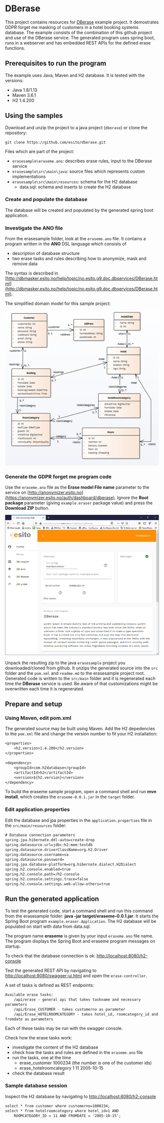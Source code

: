# DBerase

This project contains resources for [DBerase](http://www.esito.no/dberase) example project. It demostrates GDPR forget me masking of customers in a hotel booking systems database. The example consists of the combination of this github project and use of the DBerase service. The generated program uses spring boot, runs in a webserver and has embedded REST APIs for the defined erase functions. 

## Prerequisites to run the program ##

The example uses Java, Maven and H2 database. It is tested with the versions:

- Java 1.8/1.13
- Maven 3.6.1
- H2 1.4.200

## Using the samples ##

Download and unzip the project to a java project (`dberase`) or clone the repository: 

	git clone https://github.com/esito/dberase.git

Files which are part of the project:

- `erasesample\eraseme.ano`: describes erase rules, input to the DBerase service
- `erasesample\src\main\java`: source files which represents custom implementations
- `erasesample\src\main\resources`: schema for the H2 database
	- data.sql: schema and inserts to create the H2 database

### Create and populate the database ###

The database will be created and populated by the generated spring boot application.

### Investigate the ANO file ###

From the erasesample folder, look at the `eraseme.ano` file. It contains a program written in the **ANO** DSL language which consists of

- description of database structure
- two erase tasks and rules describing how to anonymize, mask and remove data

The syntax is described in [http://dbmasker.esito.no/help/topic/no.esito.g9.doc.dbservices/DBerase.html](http://dbmasker.esito.no/help/topic/no.esito.g9.doc.dbservices/DBerase.html). 

The simplified domain model for this sample project:

![Database structure](images/hotelsample.png)

### Generate the GDPR forget me program code ###

Use the `eraseme.ano` file as the **Erase model File name** parameter to the service on [http://anonymizer.esito.no](https://anonymizer.esito.no/auth/dashboard/dberase). Ignore the **Root package** parameter (giving `example.eraser` package value) and press the **Download ZIP** button.

![DBerase service](images/dberaseweb.png)

Unpack the resulting zip to the java `erasesample` project you downloaded/cloned from github. It unzips the generated source into the `src` folder and the `pom.xml` and `readme.md` to the erasesample project root. Generated code is written to the `src/main` folder and it is regenerated each time the **DBerase** service is used. Be aware of that customizations might be overwritten each time it is regenerated.

## Prepare and setup ##

### Using Maven, edit pom.xml ###
 
The generated source may be built using Maven. Add the H2 depedencies to the `pom.xml` file and change the version number to fit your H2 installation:

    <properties>
        <h2.version>1.4.200</h2.version>
    </properties>

    <dependency>
        <groupId>com.h2database</groupId>
        <artifactId>h2</artifactId>
        <version>${h2.version}</version>
    </dependency>

To build the eraseme sample program, open a command shell and run **mvn install**, which creates the `eraseme-0.0.1.jar` in the `target` folder.

### Edit application.properties ###

Edit the database and jpa properties in the `application.properties` file in the `src/main/resources` folder:

	# Database connection parameters
	spring.jpa.hibernate.ddl-auto=create-drop
	spring.datasource.url=jdbc:h2:mem:testdb
	spring.datasource.driverClassName=org.h2.Driver
	spring.datasource.username=sa
	spring.datasource.password=
	spring.jpa.database-platform=org.hibernate.dialect.H2Dialect
	spring.h2.console.enabled=true
	spring.h2.console.path=/h2-console
	spring.h2.console.settings.trace=false
	spring.h2.console.settings.web-allow-others=true

## Run the generated application ##

To test the generated code, start a command shell and run this command from the erasesample folder: **java -jar target/eraseme-0.0.1.jar**. It starts the Spring Boot program `example.eraser.Application`. The H2 database will be populated on start with data from data.sql.

The program name **eraseme** is given by your input `eraseme.ano` file name. The program displays the Spring Boot and eraseme program messages on startup.

To check that the database connection is ok: <http://localhost:8080/h2-console>

Test the generated REST API by navigating to <http://localhost:8080/swagger-ui.html> and open the `erase-controller`.

A set of tasks is defined as REST endpoints:

	Available erase tasks:
		/api/erase - general api that takes taskname and necessary parameters 
		/api/Erase_CUSTOMER - takes customerno as parameter
		/api/Erase_HOTELROOMCATEGORY - takes hotel_id, roomcategory_id and fromdate as parameters

Each of these tasks may be run with the swagger console.

Check how the erase tasks work:

- investigate the content of the H2 database
- check how the tasks and rules are defined in the `eraseme.ano` file
- run the tasks, one at the time
	- erase_customer 1000234 (the number is one of the customer ids)
	- erase_hotelroomcategory 1 11 2005-10-15
- check the database result

### Sample database session ###

Inspect the H2 database by navigating to <http://localhost:8080/h2-console>

	select * from customer where customerno=1000234;
	select * from hotelroomcategory where hotel_id=1 AND 
		ROOMCATEGORY_ID = 11 AND FROMDATE = '2005-10-15';